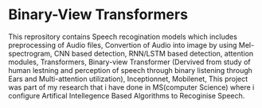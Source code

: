 # Binary-View Transformers
This reprository contains Speech recogination models which includes 
preprocessing of Audio files, 
Convertion of Audio into image by using Mel-spectrogram,
CNN based detection,
RNN/LSTM based detection,
attention modules,
Transformers,
Binary-view Transformer (Dervived from study of human lestning and perception of speech through binary listening through Ears and Multi-attention utilization),
Inceptionnet,
Mobilenet, 
This project was part of my research that i have done in MS(computer Science) where i configure Artifical Intellegence Based Algorithms to Recoginise Speech.
